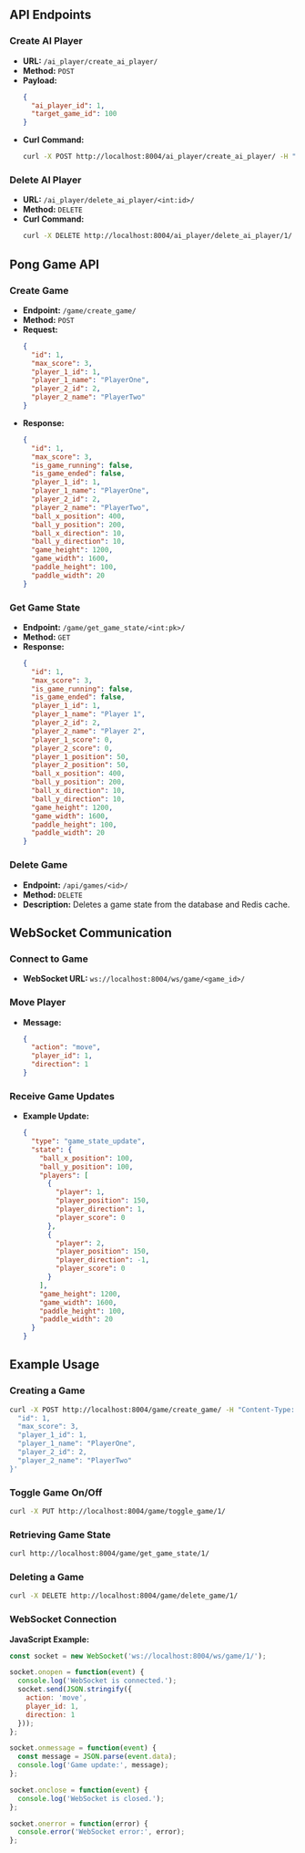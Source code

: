 ## API Endpoints

### Create AI Player
- **URL:** `/ai_player/create_ai_player/`
- **Method:** `POST`
- **Payload:**
  ```json
  {
    "ai_player_id": 1,
    "target_game_id": 100
  }
  ```
- **Curl Command:**
  ```sh
  curl -X POST http://localhost:8004/ai_player/create_ai_player/ -H "Content-Type: application/json" -d '{"ai_player_id": 1, "target_game_id": 100}'
  ```

### Delete AI Player
- **URL:** `/ai_player/delete_ai_player/<int:id>/`
- **Method:** `DELETE`
- **Curl Command:**
  ```sh
  curl -X DELETE http://localhost:8004/ai_player/delete_ai_player/1/
  ```

## Pong Game API

### Create Game

- **Endpoint:** `/game/create_game/`
- **Method:** `POST`
- **Request:**
  ```json
  {
    "id": 1,
    "max_score": 3,
    "player_1_id": 1,
    "player_1_name": "PlayerOne",
    "player_2_id": 2,
    "player_2_name": "PlayerTwo"
  }
  ```
- **Response:**
  ```json
  {
    "id": 1,
    "max_score": 3,
    "is_game_running": false,
    "is_game_ended": false,
    "player_1_id": 1,
    "player_1_name": "PlayerOne",
    "player_2_id": 2,
    "player_2_name": "PlayerTwo",
    "ball_x_position": 400,
    "ball_y_position": 200,
    "ball_x_direction": 10,
    "ball_y_direction": 10,
    "game_height": 1200,
    "game_width": 1600,
    "paddle_height": 100,
    "paddle_width": 20
  }
  ```

### Get Game State

- **Endpoint:** `/game/get_game_state/<int:pk>/`
- **Method:** `GET`
- **Response:**
  ```json
  {
    "id": 1,
    "max_score": 3,
    "is_game_running": false,
    "is_game_ended": false,
    "player_1_id": 1,
    "player_1_name": "Player 1",
    "player_2_id": 2,
    "player_2_name": "Player 2",
    "player_1_score": 0,
    "player_2_score": 0,
    "player_1_position": 50,
    "player_2_position": 50,
    "ball_x_position": 400,
    "ball_y_position": 200,
    "ball_x_direction": 10,
    "ball_y_direction": 10,
    "game_height": 1200,
    "game_width": 1600,
    "paddle_height": 100,
    "paddle_width": 20
  }
  ```

### Delete Game

- **Endpoint:** `/api/games/<id>/`
- **Method:** `DELETE`
- **Description:** Deletes a game state from the database and Redis cache.

## WebSocket Communication

### Connect to Game

- **WebSocket URL:** `ws://localhost:8004/ws/game/<game_id>/`

### Move Player

- **Message:**
  ```json
  {
    "action": "move",
    "player_id": 1,
    "direction": 1
  }
  ```

### Receive Game Updates

- **Example Update:**
  ```json
  {
    "type": "game_state_update",
    "state": {
      "ball_x_position": 100,
      "ball_y_position": 100,
      "players": [
        {
          "player": 1,
          "player_position": 150,
          "player_direction": 1,
          "player_score": 0
        },
        {
          "player": 2,
          "player_position": 150,
          "player_direction": -1,
          "player_score": 0
        }
      ],
      "game_height": 1200,
      "game_width": 1600,
      "paddle_height": 100,
      "paddle_width": 20
    }
  }
  ```

## Example Usage

### Creating a Game

```bash
curl -X POST http://localhost:8004/game/create_game/ -H "Content-Type: application/json" -d '{
  "id": 1,
  "max_score": 3,
  "player_1_id": 1,
  "player_1_name": "PlayerOne",
  "player_2_id": 2,
  "player_2_name": "PlayerTwo"
}'
```

### Toggle Game On/Off

```bash
curl -X PUT http://localhost:8004/game/toggle_game/1/
```

### Retrieving Game State

```bash
curl http://localhost:8004/game/get_game_state/1/
```

### Deleting a Game

```bash
curl -X DELETE http://localhost:8004/game/delete_game/1/
```

### WebSocket Connection

**JavaScript Example:**

```javascript
const socket = new WebSocket('ws://localhost:8004/ws/game/1/');

socket.onopen = function(event) {
  console.log('WebSocket is connected.');
  socket.send(JSON.stringify({
    action: 'move',
    player_id: 1,
    direction: 1
  }));
};

socket.onmessage = function(event) {
  const message = JSON.parse(event.data);
  console.log('Game update:', message);
};

socket.onclose = function(event) {
  console.log('WebSocket is closed.');
};

socket.onerror = function(error) {
  console.error('WebSocket error:', error);
};

